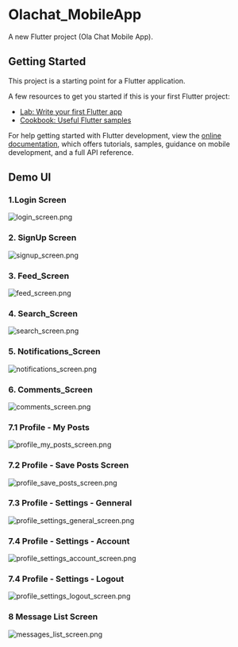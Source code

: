 # Olachat_MobileApp

A new Flutter project (Ola Chat Mobile App).

## Getting Started

This project is a starting point for a Flutter application.

A few resources to get you started if this is your first Flutter project:

- [Lab: Write your first Flutter app](https://docs.flutter.dev/get-started/codelab)
- [Cookbook: Useful Flutter samples](https://docs.flutter.dev/cookbook)

For help getting started with Flutter development, view the
[online documentation](https://docs.flutter.dev/), which offers tutorials,
samples, guidance on mobile development, and a full API reference.

## Demo UI
### 1.Login Screen
![login_screen.png](assets%2Fdemo%2Flogin_screen.png)
### 2. SignUp Screen
![signup_screen.png](assets%2Fdemo%2Fsignup_screen.png)
### 3. Feed_Screen
![feed_screen.png](assets%2Fdemo%2Ffeed_screen.png)
### 4. Search_Screen
![search_screen.png](assets%2Fdemo%2Fsearch_screen.png)
### 5. Notifications_Screen
![notifications_screen.png](assets%2Fdemo%2Fnotifications_screen.png)
### 6. Comments_Screen
![comments_screen.png](assets%2Fdemo%2Fcomments_screen.png)
### 7.1 Profile - My Posts
![profile_my_posts_screen.png](assets%2Fdemo%2Fprofile_my_posts_screen.png)
### 7.2 Profile - Save Posts Screen
![profile_save_posts_screen.png](assets%2Fdemo%2Fprofile_save_posts_screen.png)
### 7.3 Profile - Settings - Genneral
![profile_settings_general_screen.png](assets%2Fdemo%2Fprofile_settings_general_screen.png)
### 7.4 Profile - Settings - Account
![profile_settings_account_screen.png](assets%2Fdemo%2Fprofile_settings_account_screen.png)
### 7.4 Profile - Settings - Logout
![profile_settings_logout_screen.png](assets%2Fdemo%2Fprofile_settings_logout_screen.png)
### 8 Message List Screen
![messages_list_screen.png](assets%2Fdemo%2Fmessages_list_screen.png)